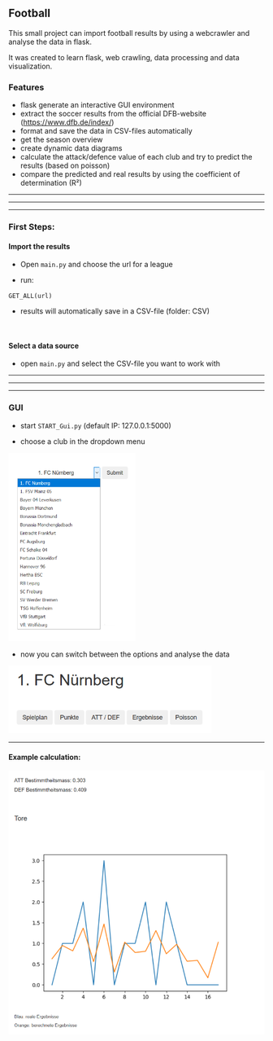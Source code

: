 ##  Football

This small project can import football results by using a webcrawler and analyse the data in flask.

It was created to learn flask, web crawling, data processing and data visualization.  


### Features

- flask generate an interactive GUI environment
- extract the soccer results from the official DFB-website (https://www.dfb.de/index/)
- format and save the data in CSV-files automatically
- get the season overview 
- create dynamic data diagrams
- calculate the attack/defence value of each club and try to predict the results (based on poisson)
- compare the predicted and real results by using the coefficient of determination (R²)

------------
------------
------------

### First Steps: 

#### Import the results

- Open ```main.py``` and choose the url for a league

- run:
```
GET_ALL(url)
```

- results will automatically save in a CSV-file (folder: CSV)

</br>

#### Select a data source 

- open ```main.py``` and select the CSV-file you want to work with

------------
------------
------------

### GUI

- start ```START_Gui.py``` (default IP: 127.0.0.1:5000)

- choose a club in the dropdown menu

<img src="pics/dropdown.png" alt="drawing" width="250"/>

- now you can switch between the options and analyse the data

<img src="pics/menu.png" alt="drawing" width="400"/>

</br>

------------

#### Example calculation:

<img src="pics/prediction.png" alt="drawing" width="600"/>



